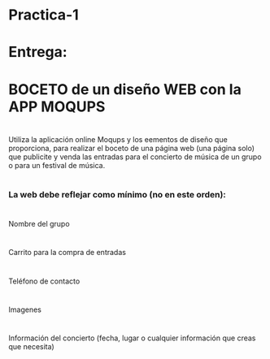 # Practica-1
# Entrega: 
# BOCETO de un diseño WEB con la APP MOQUPS
#
Utiliza la aplicación online Moqups y los eementos de diseño que proporciona, para realizar el boceto de una página web (una página solo) 
que publicite y venda las entradas para el concierto de música de un grupo o para un festival de música.
#
### La web debe reflejar como  mínimo (no en este orden):
#
  Nombre del grupo
#
 Carrito para la compra de entradas
 #
 Teléfono de contacto
 #
Imagenes
#
  Información del concierto (fecha, lugar o cualquier información que creas que necesita)

